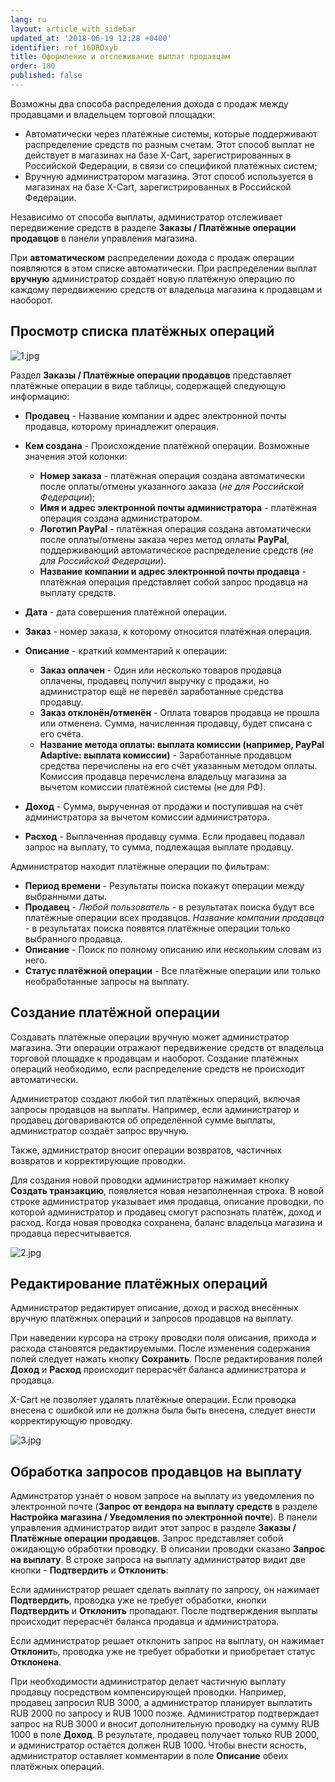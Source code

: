 ```yaml
---
lang: ru
layout: article_with_sidebar
updated_at: '2018-06-19 12:28 +0400'
identifier: ref_16DRDxyb
title: Оформление и отслеживание выплат продавцам
order: 180
published: false
---
```

Возможны два способа распределения дохода с продаж между продавцами и владельцем торговой площадки:
   
   * Автоматически через платёжные системы, которые поддерживают распределение средств по разным счетам. Этот способ выплат не действует в магазинах на базе X-Cart, зарегистрированных в Российской Федерации, в связи со спецификой платёжных систем;
   * Вручную администратором магазина. Этот способ используется в магазинах на базе X-Cart, зарегистрированных в Российской Федерации. 

Независимо от способа выплаты, администратор отслеживает передвижение средств в разделе **Заказы / Платёжные операции продавцов** в панели управления магазина.
   
При **автоматическом** распределении дохода с продаж операции появляются в этом списке автоматически. При распределении выплат **вручную** администратор создаёт новую платёжную операцию по каждому передвижению средств от владельца магазина к продавцам и наоборот.

## Просмотр списка платёжных операций

![1.jpg]({{site.baseurl}}/attachments/ref_16DRDxyb/1.jpg)

Раздел **Заказы / Платёжные операции продавцов** представляет платёжные операции в виде таблицы, содержащей следующую информацию:

   *   **Продавец** - Название компании и адрес электронной почты продавца, которому принадлежит операция.
   
   *   **Кем создана** - Происхождение платёжной операции. Возможные значения этой колонки:
       
       * **Номер заказа** - платёжная операция создана автоматически после оплаты/отмены указанного заказа (_не для Российской Федерации_); 
       * **Имя и адрес электронной почты администратора** - платёжная операция создана администратором.
       * **Логотип PayPal** - платёжная операция создана автоматически после оплаты/отмены заказа через метод оплаты **PayPal**, поддерживающий автоматическое распределение средств (_не для Российской Федерации_).
       * **Название компании и адрес электронной почты продавца** - платёжная операция представляет собой запрос продавца на выплату средств.
       
   *   **Дата** - дата совершения платёжной операции.
   
   *   **Заказ** - номер заказа, к которому относится платёжная операция.
   
   *   **Описание** - краткий комментарий к операции:
        
       * **Заказ оплачен** - Один или несколько товаров продавца оплачены, продавец получил выручку с продажи, но администратор ещё не перевёл заработанные средства продавцу.
       * **Заказ отклонён/отменён** - Оплата товаров продавца не прошла или отменена. Сумма, начисленная продавцу, будет списана с его счёта.
       * **Название метода оплаты: выплата комиссии (например, PayPal Adaptive: выплата комиссии)** - Заработанные продавцом средства перечислены на его счёт указанным методом оплаты. Комиссия продавца перечислена владельцу магазина за вычетом комиссии платёжной системы (не для РФ).
   *   **Доход** - Сумма, вырученная от продажи и поступившая на счёт администратора за вычетом комиссии администратора.
   
   *   **Расход** - Выплаченная продавцу сумма. Если продавец подавал запрос на выплату, то сумма, подлежащая выплате продавцу.

Администратор находит платёжные операции по фильтрам:
   * **Период времени** - Результаты поиска покажут операции между выбранными даты. 
   * **Продавец** - _Любой пользователь_ -  в результатах поиска будут все платёжные операции всех продавцов. _Название компании продавца_ - в результатах поиска появятся платёжные операции только выбранного продавца.
   * **Описание** - Поиск по полному описанию или нескольким словам из него. 
   * **Статус платёжной операции** - Все платёжные операции или только необработанные запросы на выплату.
  
  ## Создание платёжной операции

Создавать платёжные операции вручную может администратор магазина. Эти операции отражают передвижение средств от владельца торговой площадке к продавцам и наоборот. Создание платёжных операций необходимо, если распределение средств не происходит автоматически.

Администратор создают любой тип платёжных операций, включая запросы продавцов на выплаты. Например, если администратор и продавец договариваются об определённой сумме выплаты, администратор создаёт запрос вручную. 

Также, администратор вносит операции возвратов, частичных возвратов и корректирующие проводки.

Для создания новой проводки администратор нажимает кнопку **Создать транзакцию**, появляется новая незаполненная строка. В новой строке администратор указывает имя продавца, описание проводки, по которой администратор и продавец смогут распознать платёж, доход и расход. Когда новая проводка сохранена, баланс владельца магазина и продавца пересчитывается.

![2.jpg]({{site.baseurl}}/attachments/ref_16DRDxyb/2.jpg)


## Редактирование платёжных операций

Администратор редактирует описание, доход и расход внесённых вручную платёжных операций и запросов продавцов на выплату.

При наведении курсора на строку проводки поля описания, прихода и расхода становятся редактируемыми. После изменения содержания полей следует нажать кнопку **Сохранить**. После редактирования полей **Доход** и **Расход** происходит перерасчёт баланса администратора и продавца.   

X-Cart не позволяет удалять платёжные операции. Если проводка внесена с ошибкой или не должна была быть внесена, следует внести корректирующую проводку.

![3.jpg]({{site.baseurl}}/attachments/ref_16DRDxyb/3.jpg)

## Обработка запросов продавцов на выплату

Админстратор узнаёт о новом запросе на выплату из уведомления по электронной почте (**Запрос от вендора на выплату средств** в разделе **Настройка магазина / Уведомления по электронной почте**). В панели управления администратор видит этот запрос в разделе **Заказы / Платёжные операции продавцов**. Запрос представляет собой ожидающую обработки проводку. В описании проводки сказано **Запрос на выплату**. В строке запроса на выплату администратор видит две кнопки - **Подтвердить** и **Отклонить**:

Если администратор решает сделать выплату по запросу, он нажимает **Подтвердить**, проводка уже не требует обработки, кнопки **Подтвердить** и **Отклонить** пропадают. После подтверждения выплаты происходит перерасчёт баланса продавца и администратора.

Если администратор решает отклонить запрос на выплату, он нажимает **Отклонит**ь, проводка уже не требует обработки и приобретает статус **Отклонена**.

При необходимости администратор делает частичную выплату продавцу посредством компенсирующей проводки. Например, продавец запросил RUB 3000, а администратор планирует выплатить RUB 2000 по запросу и RUB 1000 позже. Администратор подтверждает запрос на RUB 3000 и вносит дополнительную проводку на сумму RUB 1000 в поле **Доход**. В результате, продавец получает только RUB 2000, и администратор остаётся должен RUB 1000. Чтобы внести ясность, администратор оставляет комментарии в поле **Описание** обеих платёжных операций.